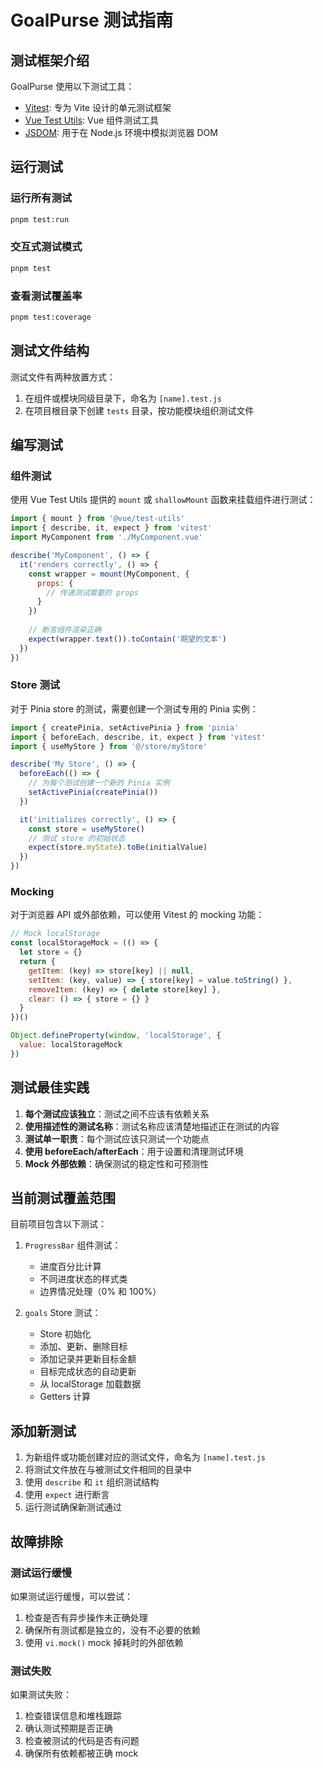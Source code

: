 # GoalPurse 测试指南

## 测试框架介绍

GoalPurse 使用以下测试工具：

- [Vitest](https://vitest.dev/): 专为 Vite 设计的单元测试框架
- [Vue Test Utils](https://test-utils.vuejs.org/): Vue 组件测试工具
- [JSDOM](https://github.com/jsdom/jsdom): 用于在 Node.js 环境中模拟浏览器 DOM

## 运行测试

### 运行所有测试

```bash
pnpm test:run
```

### 交互式测试模式

```bash
pnpm test
```

### 查看测试覆盖率

```bash
pnpm test:coverage
```

## 测试文件结构

测试文件有两种放置方式：

1. 在组件或模块同级目录下，命名为 `[name].test.js`
2. 在项目根目录下创建 `tests` 目录，按功能模块组织测试文件

## 编写测试

### 组件测试

使用 Vue Test Utils 提供的 `mount` 或 `shallowMount` 函数来挂载组件进行测试：

```javascript
import { mount } from '@vue/test-utils'
import { describe, it, expect } from 'vitest'
import MyComponent from './MyComponent.vue'

describe('MyComponent', () => {
  it('renders correctly', () => {
    const wrapper = mount(MyComponent, {
      props: {
        // 传递测试需要的 props
      }
    })
    
    // 断言组件渲染正确
    expect(wrapper.text()).toContain('期望的文本')
  })
})
```

### Store 测试

对于 Pinia store 的测试，需要创建一个测试专用的 Pinia 实例：

```javascript
import { createPinia, setActivePinia } from 'pinia'
import { beforeEach, describe, it, expect } from 'vitest'
import { useMyStore } from '@/store/myStore'

describe('My Store', () => {
  beforeEach(() => {
    // 为每个测试创建一个新的 Pinia 实例
    setActivePinia(createPinia())
  })

  it('initializes correctly', () => {
    const store = useMyStore()
    // 测试 store 的初始状态
    expect(store.myState).toBe(initialValue)
  })
})
```

### Mocking

对于浏览器 API 或外部依赖，可以使用 Vitest 的 mocking 功能：

```javascript
// Mock localStorage
const localStorageMock = (() => {
  let store = {}
  return {
    getItem: (key) => store[key] || null,
    setItem: (key, value) => { store[key] = value.toString() },
    removeItem: (key) => { delete store[key] },
    clear: () => { store = {} }
  }
})()

Object.defineProperty(window, 'localStorage', {
  value: localStorageMock
})
```

## 测试最佳实践

1. **每个测试应该独立**：测试之间不应该有依赖关系
2. **使用描述性的测试名称**：测试名称应该清楚地描述正在测试的内容
3. **测试单一职责**：每个测试应该只测试一个功能点
4. **使用 beforeEach/afterEach**：用于设置和清理测试环境
5. **Mock 外部依赖**：确保测试的稳定性和可预测性

## 当前测试覆盖范围

目前项目包含以下测试：

1. `ProgressBar` 组件测试：
   - 进度百分比计算
   - 不同进度状态的样式类
   - 边界情况处理（0% 和 100%）

2. `goals` Store 测试：
   - Store 初始化
   - 添加、更新、删除目标
   - 添加记录并更新目标金额
   - 目标完成状态的自动更新
   - 从 localStorage 加载数据
   - Getters 计算

## 添加新测试

1. 为新组件或功能创建对应的测试文件，命名为 `[name].test.js`
2. 将测试文件放在与被测试文件相同的目录中
3. 使用 `describe` 和 `it` 组织测试结构
4. 使用 `expect` 进行断言
5. 运行测试确保新测试通过

## 故障排除

### 测试运行缓慢

如果测试运行缓慢，可以尝试：

1. 检查是否有异步操作未正确处理
2. 确保所有测试都是独立的，没有不必要的依赖
3. 使用 `vi.mock()` mock 掉耗时的外部依赖

### 测试失败

如果测试失败：

1. 检查错误信息和堆栈跟踪
2. 确认测试预期是否正确
3. 检查被测试的代码是否有问题
4. 确保所有依赖都被正确 mock